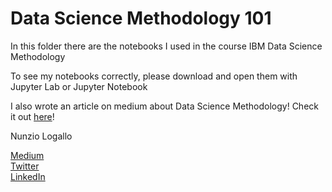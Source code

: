 <h1>Data Science Methodology 101</h1>

<p>In this folder there are the notebooks I used in the course IBM Data Science Methodology<p>
<p>To see my notebooks correctly, please download and open them with Jupyter Lab or Jupyter Notebook</p>
<p>I also wrote an article on medium about Data Science Methodology! Check it out <a href="">here</a>!</p>




<p>Nunzio Logallo</p>
<a href="https://medium.com/@nlogallo">Medium</a><br>
<a href="https://twitter.com/nlogallo_">Twitter</a><br>
<a href="https://www.linkedin.com/in/nunzio-logallo-2b00a4168/">LinkedIn</a>
